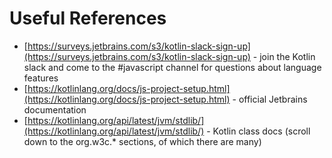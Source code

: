 # Useful References

* [https://surveys.jetbrains.com/s3/kotlin-slack-sign-up](https://surveys.jetbrains.com/s3/kotlin-slack-sign-up) - join the Kotlin slack and come to the \#javascript channel for questions about language features
* [https://kotlinlang.org/docs/js-project-setup.html](https://kotlinlang.org/docs/js-project-setup.html) - official Jetbrains documentation 
* [https://kotlinlang.org/api/latest/jvm/stdlib/](https://kotlinlang.org/api/latest/jvm/stdlib/) - Kotlin class docs \(scroll down to the org.w3c.\* sections, of which there are many\)



